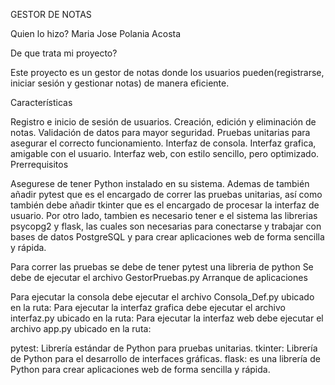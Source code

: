 GESTOR DE NOTAS 

Quien lo hizo? 
Maria Jose Polania Acosta

De que trata mi proyecto?

Este proyecto es un gestor de notas donde los usuarios pueden(registrarse, iniciar sesión y gestionar notas) de manera eficiente.

Características

Registro e inicio de sesión de usuarios.
Creación, edición y eliminación de notas.
Validación de datos para mayor seguridad.
Pruebas unitarias para asegurar el correcto funcionamiento.
Interfaz de consola.
Interfaz grafica, amigable con el usuario.
Interfaz web, con estilo sencillo, pero optimizado.
Prerrequisitos

Asegurese de tener Python instalado en su sistema. Ademas de también añadir pytest que es el encargado de correr las pruebas unitarias, así como también debe añadir tkinter que es el encargado de procesar la interfaz de usuario.
Por otro lado, tambien es necesario tener e el sistema las librerias psycopg2 y flask, las cuales son necesarias para conectarse y trabajar con bases de datos PostgreSQL y para crear aplicaciones web de forma sencilla y rápida.

Para correr las pruebas se debe de tener pytest una libreria de python
Se debe de ejecutar el archivo GestorPruebas.py
Arranque de aplicaciones

Para ejecutar la consola debe ejecutar el archivo Consola_Def.py ubicado en la ruta:
Para ejecutar la interfaz grafica debe ejecutar el archivo interfaz.py ubicado en la ruta:
Para ejecutar la interfaz web debe ejecutar el archivo app.py ubicado en la ruta:

pytest: Librería estándar de Python para pruebas unitarias.
tkinter: Librería de Python para el desarrollo de interfaces gráficas.
flask: es una librería de Python para crear aplicaciones web de forma sencilla y rápida.
